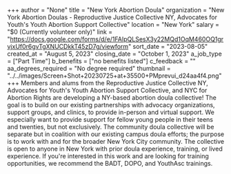 +++
author = "None"
title = "New York Abortion Doula"
organization = "New York Abortion Doulas - Reproductive Justice Collective NY, Advocates for Youth's Youth Abortion Support Collective"
location = "New York"
salary = "$0 (Currently volunteer only)"
link = "https://docs.google.com/forms/d/e/1FAIpQLSesX3y22MQd1OqM460OQ1grvjxUf0r6gvTgXNUCDkkT45zD7g/viewform"
sort_date = "2023-08-05"
created_at = "August 5, 2023"
closing_date = "October 1, 2023"
a_job_type = ["Part Time"]
b_benefits = ["no benefits listed"]
c_feedback = ""
aa_degrees_required = "No degree required"
thumbnail = "../../images/Screen+Shot+20230725+at+35500+PMprevui_d24aa4f4.png"
+++
Members and alums from the Reproductive Justice Collective NY, Advocates for Youth's Youth Abortion Support Collective, and NYC for Abortion Rights are developing a NY-based abortion doula collective! The goal is to build on our existing partnerships with advocacy organizations, support groups, and clinics, to provide in-person and virtual support. We especially want to provide support for fellow young people in their teens and twenties, but not exclusively. The community doula collective will be separate but in coalition with our existing campus doula efforts; the purpose is to work with and for the broader New York City community. The collective is open to anyone in New York with prior doula experience, training, or lived experience. If you're interested in this work and are looking for training opportunities, we recommend the BADT, DOPO, and YouthAsc trainings. 
